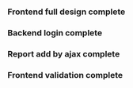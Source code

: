 ### Frontend full design complete
### Backend login complete
### Report add by ajax complete
### Frontend validation complete